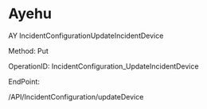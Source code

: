 #     Ayehu


AY IncidentConfigurationUpdateIncidentDevice

Method: Put

OperationID: IncidentConfiguration_UpdateIncidentDevice

EndPoint:

/API/IncidentConfiguration/updateDevice
